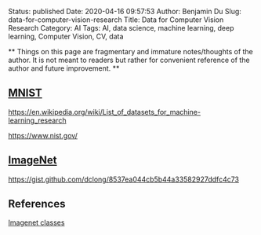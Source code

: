 Status: published
Date: 2020-04-16 09:57:53
Author: Benjamin Du
Slug: data-for-computer-vision-research
Title: Data for Computer Vision Research
Category: AI
Tags: AI, data science, machine learning, deep learning, Computer Vision, CV, data

**
Things on this page are fragmentary and immature notes/thoughts of the author.
It is not meant to readers but rather for convenient reference of the author and future improvement.
**


## [MNIST](http://yann.lecun.com/exdb/mnist/)

https://en.wikipedia.org/wiki/List_of_datasets_for_machine-learning_research

https://www.nist.gov/

## [ImageNet](http://www.image-net.org/)

https://gist.github.com/dclong/8537ea044cb5b44a33582927ddfc4c73

## References

[Imagenet classes](https://discuss.pytorch.org/t/imagenet-classes/4923)
